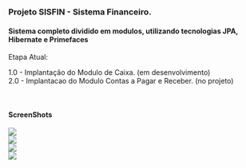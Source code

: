 <html lang="pt">
  <head>
    <meta charset="utf-8">
    <meta name="viewport" content="width=device-width, initial-scale=1, shrink-to-fit=no">
    <meta name="description" content="">
    <meta name="author" content="">
</head>    
 <body>

<h3>Projeto SISFIN - Sistema Financeiro.</h3>
<h4>Sistema completo dividido em modulos, utilizando tecnologias JPA, Hibernate e Primefaces</h4>


<p>Etapa Atual:</p>
1.0 - Implantação do Modulo de Caixa. (em desenvolvimento)<br />
2.0 - Implantacao do Modulo Contas a Pagar e Receber. (no projeto)<br />
</p>

<br>
<h4>ScreenShots</h4>
  <div>
        <img src="https://github.com/sergiosalomao/SistemaFinanceiro/blob/master/screenshots/screen1.png">
        <br>
        <img src="https://github.com/sergiosalomao/SistemaFinanceiro/blob/master/screenshots/screen2.png">
        <br>
        <img src="https://github.com/sergiosalomao/SistemaFinanceiro/blob/master/screenshots/screen3.png">
        <br>
        <img src="https://github.com/sergiosalomao/SistemaFinanceiro/blob/master/screenshots/screen4.png">
</div>        
   
</body>
</html>
